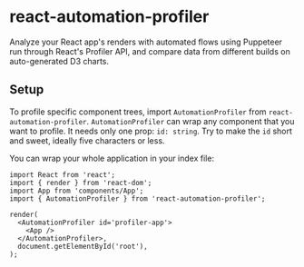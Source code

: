 # react-automation-profiler

Analyze your React app's renders with automated flows using Puppeteer run through React's Profiler API, and compare data from different builds on auto-generated D3 charts.

## Setup

To profile specific component trees, import `AutomationProfiler` from `react-automation-profiler`. `AutomationProfiler` can wrap any component that you want to profile. It needs only one prop: `id: string`. Try to make the `id` short and sweet, ideally five characters or less.

You can wrap your whole application in your index file:

```tsx
import React from 'react';
import { render } from 'react-dom';
import App from 'components/App';
import { AutomationProfiler } from 'react-automation-profiler';

render(
  <AutomationProfiler id='profiler-app'>
    <App />
  </AutomationProfiler>,
  document.getElementById('root'),
);
```
